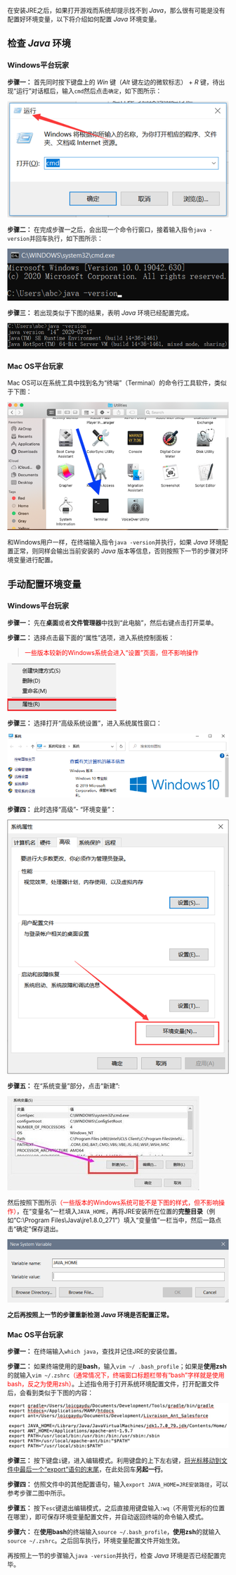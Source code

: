 在安装JRE之后，如果打开游戏而系统却提示找不到 *Java*，那么很有可能是没有配置好环境变量，以下将介绍如何配置 *Java* 环境变量。

## 检查 *Java* 环境

### Windows平台玩家

**步骤一：** 首先同时按下键盘上的 *Win* 键（*Alt* 键左边的微软标志） + *R* 键，待出现“运行”对话框后，输入`cmd`然后点击`确定`，如下图所示：

![](imgs/run.png)

**步骤二：** 在完成步骤一之后，会出现一个命令行窗口，接着输入指令`java -version`并回车执行，如下图所示：

![](imgs/cmd0.png)

**步骤三：** 若出现类似于下图的结果，表明 *Java* 环境已经配置完成。

![](imgs/cmd.png)

### Mac OS平台玩家

Mac OS可以在系统工具中找到名为“终端”（Terminal）的命令行工具软件，类似于下图：

![](imgs/terminal.png)

和Windows用户一样，在终端输入指令`java -version`并执行，如果 *Java* 环境配置正常，则同样会输出当前安装的 *Java* 版本等信息，否则按照下一节的步骤对环境变量进行配置。

## 手动配置环境变量

### Windows平台玩家

**步骤一：** 先在**桌面**或者**文件管理器**中找到“此电脑”，然后右键点击打开菜单。

**步骤二：** 选择点击最下面的“属性”选项，进入系统控制面板：

> <font color=red>一些版本较新的Windows系统会进入“设置”页面，但不影响操作</font>

![](imgs/pro.png)

**步骤三：** 选择打开“高级系统设置”，进入系统属性窗口：

![](imgs/panel.png)

**步骤四：** 此时选择“高级”- “环境变量”：

![](imgs/sys.png)

**步骤五：** 在“系统变量”部分，点击“新建”:

![](imgs/new.jpeg)

然后按照下图所示<font color=red>（一些版本的Windows系统可能不是下图的样式，但不影响操作）</font>，在“变量名”一栏填入`JAVA_HOME`，再将JRE安装所在位置的**完整目录**（例如“C:\Program Files\Java\jre1.8.0_271”）填入“变量值”一栏当中，然后一路点击“确定”保存退出。

![](imgs/var.png)

**之后再按照上一节的步骤重新检测 *Java* 环境是否配置正常。**

### Mac OS平台玩家

**步骤一：** 在终端输入`which java`，查找并记住JRE的安装位置。

**步骤二：**  如果终端使用的是**bash**，输入`vim ~/ .bash_profile`；如果是**使用zsh**的就输入`vim ~/.zshrc`<font color=red>（通常情况下，终端窗口标题栏带有“bash”字样就是使用bash，反之为使用zsh）</font>。上述指令用于打开系统环境配置文件，打开配置文件后，会看到类似于下图的内容：

![](imgs/profile.jpg)

**步骤三：**  按下键盘`i`键，进入编辑模式。利用键盘的上下左右键，<u>将光标移动到文件中最后一个“export”语句的末尾</u>，在此处回车**另起一行**。

**步骤四：**  仿照文件中的其他配置语句，输入`export JAVA_HOME=JRE安装路径`，可以参考步骤二图中所示。

**步骤五：**  按下`esc`键退出编辑模式，之后直接用键盘输入`:wq`（不用管光标的位置在哪里），即可保存环境变量配置文件，并自动返回终端的命令输入模式。

**步骤六：**  在**使用bash**的终端输入`source ~/.bash_profile`，**使用zsh**的就输入`source ~/.zshrc`。之后回车执行，环境变量配置文件开始生效。

再按照上一节的步骤输入`java -version`并执行，检查 *Java* 环境是否已经配置完毕。